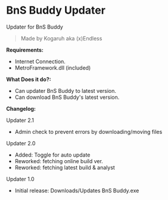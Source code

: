 # BnS Buddy Updater
Updater for BnS Buddy

> Made by Kogaruh aka (x)Endless

**Requirements:**
- Internet Connection. 
- MetroFramework.dll (included)

**What Does it do?:**
- Can updater BnS Buddy to latest version.
- Can download BnS Buddy's latest version.

**Changelog:**

Updater 2.1
+ Admin check to prevent errors by downloading/moving files

Updater 2.0
+ Added: Toggle for auto update
+ Reworked: fetching online build ver.
+ Reworked: fetching latest build & analyst

Updater 1.0
+ Initial release: Downloads/Updates BnS Buddy.exe
